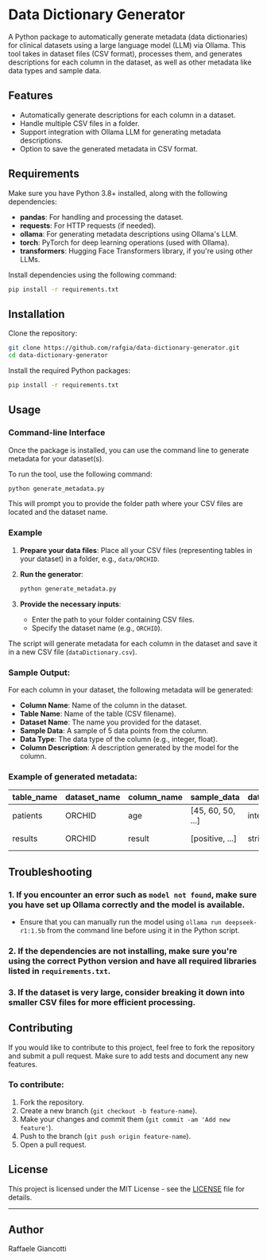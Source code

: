 # Data Dictionary Generator

A Python package to automatically generate metadata (data dictionaries) for clinical datasets using a large language model (LLM) via Ollama. This tool takes in dataset files (CSV format), processes them, and generates descriptions for each column in the dataset, as well as other metadata like data types and sample data.

## Features
- Automatically generate descriptions for each column in a dataset.
- Handle multiple CSV files in a folder.
- Support integration with Ollama LLM for generating metadata descriptions.
- Option to save the generated metadata in CSV format.

## Requirements

Make sure you have Python 3.8+ installed, along with the following dependencies:

- **pandas**: For handling and processing the dataset.
- **requests**: For HTTP requests (if needed).
- **ollama**: For generating metadata descriptions using Ollama's LLM.
- **torch**: PyTorch for deep learning operations (used with Ollama).
- **transformers**: Hugging Face Transformers library, if you're using other LLMs.

Install dependencies using the following command:
```bash
pip install -r requirements.txt
```

## Installation

Clone the repository:

```bash
git clone https://github.com/rafgia/data-dictionary-generator.git
cd data-dictionary-generator
```

Install the required Python packages:

```bash
pip install -r requirements.txt
```

## Usage

### Command-line Interface

Once the package is installed, you can use the command line to generate metadata for your dataset(s).

To run the tool, use the following command:

```bash
python generate_metadata.py
```

This will prompt you to provide the folder path where your CSV files are located and the dataset name.

### Example

1. **Prepare your data files**:
   Place all your CSV files (representing tables in your dataset) in a folder, e.g., `data/ORCHID`.

2. **Run the generator**:

   ```bash
   python generate_metadata.py
   ```

3. **Provide the necessary inputs**:
   - Enter the path to your folder containing CSV files.
   - Specify the dataset name (e.g., `ORCHID`).

The script will generate metadata for each column in the dataset and save it in a new CSV file (`dataDictionary.csv`).

### Sample Output:

For each column in your dataset, the following metadata will be generated:
- **Column Name**: Name of the column in the dataset.
- **Table Name**: Name of the table (CSV filename).
- **Dataset Name**: The name you provided for the dataset.
- **Sample Data**: A sample of 5 data points from the column.
- **Data Type**: The data type of the column (e.g., integer, float).
- **Column Description**: A description generated by the model for the column.
  
### Example of generated metadata:

| table_name | dataset_name | column_name | sample_data     | data_type | column_description                      |
|------------|--------------|-------------|-----------------|-----------|------------------------------------------|
| patients   | ORCHID       | age         | [45, 60, 50, ...]| integer   | Age of the patient in years.             |
| results    | ORCHID       | result      | [positive, ...] | string    | The result of the test.                  |

## Troubleshooting

### 1. If you encounter an error such as `model not found`, make sure you have set up Ollama correctly and the model is available.
   - Ensure that you can manually run the model using `ollama run deepseek-r1:1.5b` from the command line before using it in the Python script.

### 2. If the dependencies are not installing, make sure you're using the correct Python version and have all required libraries listed in `requirements.txt`.

### 3. If the dataset is very large, consider breaking it down into smaller CSV files for more efficient processing.

## Contributing

If you would like to contribute to this project, feel free to fork the repository and submit a pull request. Make sure to add tests and document any new features.

### To contribute:
1. Fork the repository.
2. Create a new branch (`git checkout -b feature-name`).
3. Make your changes and commit them (`git commit -am 'Add new feature'`).
4. Push to the branch (`git push origin feature-name`).
5. Open a pull request.

## License

This project is licensed under the MIT License - see the [LICENSE](LICENSE) file for details.

---

## Author

Raffaele Giancotti
```


